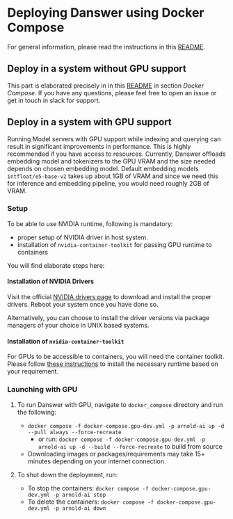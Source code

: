 <!-- DANSWER_METADATA={"link": "https://github.com/danswer-ai/danswer/blob/main/deployment/docker_compose/README.md"} -->

# Deploying Danswer using Docker Compose

For general information, please read the instructions in this [README](https://github.com/danswer-ai/danswer/blob/main/deployment/README.md).

## Deploy in a system without GPU support
This part is elaborated precisely in  in this [README](https://github.com/danswer-ai/danswer/blob/main/deployment/README.md) in section *Docker Compose*. If you have any questions, please feel free to open an issue or get in touch in slack for support.

## Deploy in a system with GPU support
Running Model servers with GPU support while indexing and querying can result in significant improvements in performance. This is highly recommended if you have access to resources. Currently, Danswer offloads embedding model and tokenizers to the GPU VRAM and the size needed depends on chosen embedding model. Default embedding models `intfloat/e5-base-v2` takes up about 1GB of VRAM and since we need this for inference and embedding pipeline, you would need roughly 2GB of VRAM.

### Setup
To be able to use NVIDIA runtime, following is mandatory:
- proper setup of NVIDIA driver in host system.
- installation of `nvidia-container-toolkit` for passing GPU runtime to containers

You will find elaborate steps here:

#### Installation of NVIDIA Drivers
Visit the official [NVIDIA drivers page](https://www.nvidia.com/Download/index.aspx) to download and install the proper drivers. Reboot your system once you have done so.

Alternatively, you can choose to install the driver versions via package managers of your choice in UNIX based systems. 

#### Installation of `nvidia-container-toolkit`

For GPUs to be accessible to containers, you will need the container toolkit. Please follow [these instructions](https://docs.nvidia.com/datacenter/cloud-native/container-toolkit/latest/install-guide.html) to install the necessary runtime based on your requirement.

### Launching with GPU

1. To run Danswer with GPU, navigate to `docker_compose` directory and run the following:
   - `docker compose -f docker-compose.gpu-dev.yml -p arnold-ai up -d --pull always --force-recreate`
      - or run: `docker compose -f docker-compose.gpu-dev.yml -p arnold-ai up -d --build --force-recreate`
to build from source
   - Downloading images or packages/requirements may take 15+ minutes depending on your internet connection.


2. To shut down the deployment, run:
   - To stop the containers: `docker compose -f docker-compose.gpu-dev.yml -p arnold-ai stop`
   - To delete the containers: `docker compose -f docker-compose.gpu-dev.yml -p arnold-ai down`

